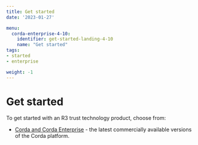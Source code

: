 ```yaml
---
title: Get started
date: '2023-01-27'

menu:
  corda-enterprise-4-10:
    identifier: get-started-landing-4-10
    name: "Get started"
tags:
- started
- enterprise

weight: -1
---
```


# Get started

To get started with an R3 trust technology product, choose from:

* [Corda and Corda Enterprise](../../en/get-started/getting-started-with-corda-4.md) - the latest commercially available versions of the Corda platform.
